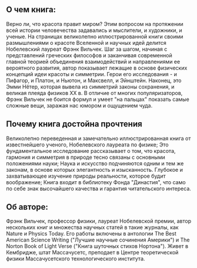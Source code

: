 ## О чем книга:
Верно ли, что красота правит миром? Этим вопросом на протяжении всей истории человечества задавались и мыслители, и художники, и ученые. На страницах великолепно иллюстрированной книги своими размышлениями о красоте Вселенной и научных идей делится Нобелевский лауреат Фрэнк Вильчек. Шаг за шагом, начиная с представлений греческих философов и заканчивая современной главной теорией объединения взаимодействий и направлениями ее вероятного развития, автор показывает лежащие в основе физических концепций идеи красоты и симметрии. Герои его исследования - и Пифагор, и Платон, и Ньютон, и Максвелл, и Эйнштейн. Наконец, это Эмми Нётер, которая вывела из симметрий законы сохранения, и великая плеяда физиков XX в. В отличие от многих популяризаторов, Фрэнк Вильчек не боится формул и умеет "на пальцах" показать самые сложные вещи, заражая нас юмором и ощущением чуда. 

## Почему книга достойна прочтения
Великолепно переведенная и замечательно иллюстрированная книга от известнейшего ученого, Нобелевского лауреата по физике;
Это фундаментальное исследование рассказывает о том, что красота, гармония и симметрия в природе тесно связаны с основными положениями науки; Наука и искусство подчиняются одним и тем же законам, в основе которых элегантность и изысканность. Глубокое и захватывающее изучение природы реальности, которое будит воображение;
Книга входит в библиотеку Фонда "Династия", что само по себе знак высочайшего качества и гарантия читательского интереса. 

## Об авторе:
Фрэнк Вильчек, профессор физики, лауреат Нобелевской премии, автор нескольких книг и множества научных статей в такие журналы, как Nature и Physics Today. Его работы включены в антологии The Best American Science Writing ("Лучшие научные сочинения Америки") и The Norton Book of Light Verse ("Книга шуточных стихов Нортона").
Живет в Кембридже, штат Массачусетс, преподает в Центре теоретической физики Массачусетского технологического института.